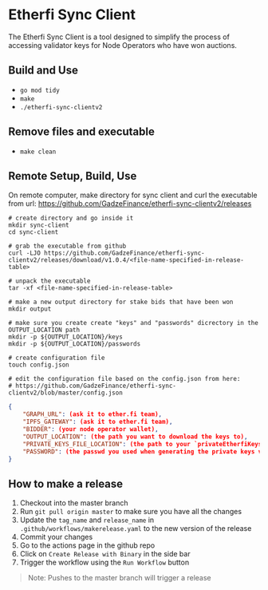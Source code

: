 # Etherfi Sync Client
The Etherfi Sync Client is a tool designed to simplify the process of accessing validator keys for Node Operators who have won auctions.

## Build and Use
* `go mod tidy`
* `make`
* `./etherfi-sync-clientv2`

## Remove files and executable
* `make clean`

## Remote Setup, Build, Use
On remote computer, make directory for sync client and curl the executable from url:  https://github.com/GadzeFinance/etherfi-sync-clientv2/releases
```shell
# create directory and go inside it
mkdir sync-client
cd sync-client

# grab the executable from github
curl -LJO https://github.com/GadzeFinance/etherfi-sync-clientv2/releases/download/v1.0.4/<file-name-specified-in-release-table>

# unpack the executable
tar -xf <file-name-specified-in-release-table>

# make a new output directory for stake bids that have been won
mkdir output

# make sure you create create "keys" and "passwords" dicrectory in the OUTPUT_LOCATION path
mkdir -p ${OUTPUT_LOCATION}/keys
mkdir -p ${OUTPUT_LOCATION}/passwords

# create configuration file
touch config.json

# edit the configuration file based on the config.json from here:
# https://github.com/GadzeFinance/etherfi-sync-clientv2/blob/master/config.json
```
```json
{
	"GRAPH_URL": (ask it to ether.fi team),
	"IPFS_GATEWAY": (ask it to ether.fi team),
	"BIDDER": (your node operator wallet),
	"OUTPUT_LOCATION": (the path you want to download the keys to),
	"PRIVATE_KEYS_FILE_LOCATION": (the path to your `privateEtherfiKeystore-….json`),
	"PASSWORD": (the passwd you used when generating the private keys via etherfi-desktop-app)
}
```

## How to make a release
1. Checkout into the master branch
2. Run `git pull origin master` to make sure you have all the changes
3. Update the `tag_name` and `release_name` in `.github/workflows/makerelease.yaml` to the new version of the release
4. Commit your changes
5. Go to the actions page in the github repo
6. Click on `Create Release with Binary` in the side bar
7. Trigger the workflow using the `Run Workflow` button
> Note: Pushes to the master branch will trigger a release

